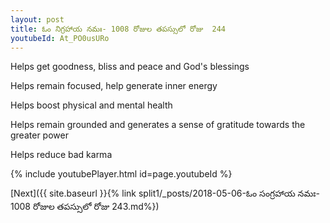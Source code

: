 ```yaml
---
layout: post
title: ఓం నిగ్రహాయ నమః- 1008 రోజుల తపస్సులో రోజు  244
youtubeId: At_PO0usURo
---
```

 
 
Helps get goodness, bliss and peace and God's blessings
 
Helps remain focused, help generate inner energy 
 
Helps boost physical and mental health 
 
Helps remain grounded and generates a sense of gratitude towards the greater power 
 
Helps reduce bad karma
 
 
 
 


{% include youtubePlayer.html id=page.youtubeId %}
 
[Next]({{ site.baseurl }}{% link  split1/_posts/2018-05-06-ఓం సంగ్రహాయ నమః- 1008 రోజుల తపస్సులో రోజు  243.md%})
 

